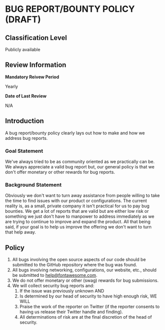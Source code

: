 # BUG REPORT/BOUNTY POLICY (DRAFT)

## Classification Level
Publicly available

## Review Information

__Mandatory Reivew Period__

Yearly

__Date of Last Review__

N/A

## Introduction

A bug report/bounty policy clearly lays out how to make and how we address bug reports.

### Goal Statement

We've always tried to be as community oriented as we practically can be. We always appreciate a valid bug report but, our 
general policy is that we don't offer monetary or other rewards for bug reports.

### Background Statement 

Obviously we don't want to turn away assistance from people willing to take the time to find issues with our product or 
configurations. The current reality is, as a small, private company it isn't practical for us to pay bug bounties. We get a 
lot of reports that are valid but are either low risk or something we just don't have to manpower to address immediately as 
we are trying to continue to improve and expand the product. All that being said, if your goal is to help us improve the 
offering we don't want to turn that help away.

## Policy 

1. All bugs involving the open source aspects of our code should be submitted to the GitHub repository where the bug was found.
1. All bugs involving networking, configurations, our website, etc., should be submitted to help@fontawesome.com.
1. We do not offer monetary or other (swag) rewards for bug submissions.
1. We will collect security bug reports and:
   1. If the issue was previously unknown AND 
   1. Is determined by our head of security to have high enough risk, WE WILL 
   1. Praise the work of the reporter on Twitter (if the reporter consents to having us release their Twitter handle and finding).
   1. All determinations of risk are at the final discretion of the head of security.
